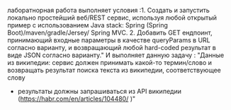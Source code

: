 лаборатнорная работа выполняет условия :1. Создать и запустить локально простейший веб/REST сервис, используя любой открытый пример с использованием Java stack: Spring (Spring Boot)/maven/gradle/Jersey/ Spring MVC. 
 2. Добавить GET ендпоинт, принимающий входные параметры в качестве queryParams в URL согласно варианту, и возвращающий любой hard-coded результат в виде JSON согласно варианту."
  И выполняет данную задачу : "Данные из википедии: сервис должен принимать какой-то термин/слово и возвращать результат поиска текста из википедии, соответствующее слову
 * результаты должны запрашиваться из API википедии (https://habr.com/en/articles/104480/ )"
